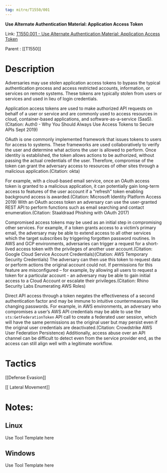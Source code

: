 ```yaml
---
tag: mitre/T1550/001
---
```


**Use Alternate Authentication Material: Application Access Token**

Link: [T1550.001 - Use Alternate Authentication Material: Application Access Token](https://attack.mitre.org/techniques/T1550/001)

Parent : [[T1550]]


# Description

Adversaries may use stolen application access tokens to bypass the typical authentication process and access restricted accounts, information, or services on remote systems. These tokens are typically stolen from users or services and used in lieu of login credentials.

Application access tokens are used to make authorized API requests on behalf of a user or service and are commonly used to access resources in cloud, container-based applications, and software-as-a-service (SaaS).(Citation: Auth0 - Why You Should Always Use Access Tokens to Secure APIs Sept 2019) 

OAuth is one commonly implemented framework that issues tokens to users for access to systems. These frameworks are used collaboratively to verify the user and determine what actions the user is allowed to perform. Once identity is established, the token allows actions to be authorized, without passing the actual credentials of the user. Therefore, compromise of the token can grant the adversary access to resources of other sites through a malicious application.(Citation: okta)

For example, with a cloud-based email service, once an OAuth access token is granted to a malicious application, it can potentially gain long-term access to features of the user account if a "refresh" token enabling background access is awarded.(Citation: Microsoft Identity Platform Access 2019) With an OAuth access token an adversary can use the user-granted REST API to perform functions such as email searching and contact enumeration.(Citation: Staaldraad Phishing with OAuth 2017)

Compromised access tokens may be used as an initial step in compromising other services. For example, if a token grants access to a victim’s primary email, the adversary may be able to extend access to all other services which the target subscribes by triggering forgotten password routines. In AWS and GCP environments, adversaries can trigger a request for a short-lived access token with the privileges of another user account.(Citation: Google Cloud Service Account Credentials)(Citation: AWS Temporary Security Credentials) The adversary can then use this token to request data or perform actions the original account could not. If permissions for this feature are misconfigured – for example, by allowing all users to request a token for a particular account - an adversary may be able to gain initial access to a Cloud Account or escalate their privileges.(Citation: Rhino Security Labs Enumerating AWS Roles)

Direct API access through a token negates the effectiveness of a second authentication factor and may be immune to intuitive countermeasures like changing passwords.  For example, in AWS environments, an adversary who compromises a user’s AWS API credentials may be able to use the `sts:GetFederationToken` API call to create a federated user session, which will have the same permissions as the original user but may persist even if the original user credentials are deactivated.(Citation: Crowdstrike AWS User Federation Persistence) Additionally, access abuse over an API channel can be difficult to detect even from the service provider end, as the access can still align well with a legitimate workflow.

# Tactics


[[Defense Evasion]]

[[ Lateral Movement]]


# Notes:

## Linux

Use Tool Template here

## Windows

Use Tool Template here